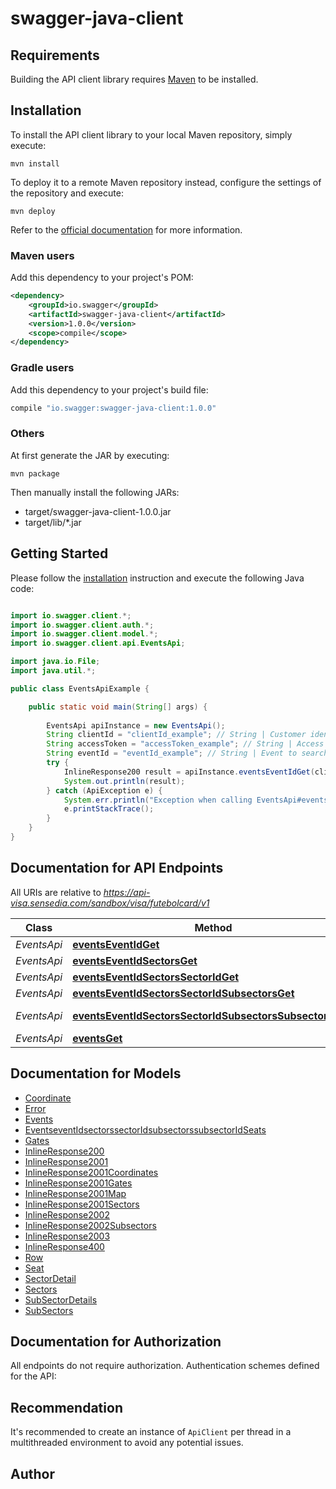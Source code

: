 # swagger-java-client

## Requirements

Building the API client library requires [Maven](https://maven.apache.org/) to be installed.

## Installation

To install the API client library to your local Maven repository, simply execute:

```shell
mvn install
```

To deploy it to a remote Maven repository instead, configure the settings of the repository and execute:

```shell
mvn deploy
```

Refer to the [official documentation](https://maven.apache.org/plugins/maven-deploy-plugin/usage.html) for more information.

### Maven users

Add this dependency to your project's POM:

```xml
<dependency>
    <groupId>io.swagger</groupId>
    <artifactId>swagger-java-client</artifactId>
    <version>1.0.0</version>
    <scope>compile</scope>
</dependency>
```

### Gradle users

Add this dependency to your project's build file:

```groovy
compile "io.swagger:swagger-java-client:1.0.0"
```

### Others

At first generate the JAR by executing:

    mvn package

Then manually install the following JARs:

* target/swagger-java-client-1.0.0.jar
* target/lib/*.jar

## Getting Started

Please follow the [installation](#installation) instruction and execute the following Java code:

```java

import io.swagger.client.*;
import io.swagger.client.auth.*;
import io.swagger.client.model.*;
import io.swagger.client.api.EventsApi;

import java.io.File;
import java.util.*;

public class EventsApiExample {

    public static void main(String[] args) {
        
        EventsApi apiInstance = new EventsApi();
        String clientId = "clientId_example"; // String | Customer identifier used for authentication.
        String accessToken = "accessToken_example"; // String | Access token used in the authentication.
        String eventId = "eventId_example"; // String | Event to search.
        try {
            InlineResponse200 result = apiInstance.eventsEventIdGet(clientId, accessToken, eventId);
            System.out.println(result);
        } catch (ApiException e) {
            System.err.println("Exception when calling EventsApi#eventsEventIdGet");
            e.printStackTrace();
        }
    }
}

```

## Documentation for API Endpoints

All URIs are relative to *https://api-visa.sensedia.com/sandbox/visa/futebolcard/v1*

Class | Method | HTTP request | Description
------------ | ------------- | ------------- | -------------
*EventsApi* | [**eventsEventIdGet**](docs/EventsApi.md#eventsEventIdGet) | **GET** /events/{eventId} | 
*EventsApi* | [**eventsEventIdSectorsGet**](docs/EventsApi.md#eventsEventIdSectorsGet) | **GET** /events/{eventId}/sectors | 
*EventsApi* | [**eventsEventIdSectorsSectorIdGet**](docs/EventsApi.md#eventsEventIdSectorsSectorIdGet) | **GET** /events/{eventId}/sectors/{sectorId} | 
*EventsApi* | [**eventsEventIdSectorsSectorIdSubsectorsGet**](docs/EventsApi.md#eventsEventIdSectorsSectorIdSubsectorsGet) | **GET** /events/{eventId}/sectors/{sectorId}/subsectors | 
*EventsApi* | [**eventsEventIdSectorsSectorIdSubsectorsSubsectorIdGet**](docs/EventsApi.md#eventsEventIdSectorsSectorIdSubsectorsSubsectorIdGet) | **GET** /events/{eventId}/sectors/{sectorId}/subsectors/{subsectorId} | 
*EventsApi* | [**eventsGet**](docs/EventsApi.md#eventsGet) | **GET** /events | 


## Documentation for Models

 - [Coordinate](docs/Coordinate.md)
 - [Error](docs/Error.md)
 - [Events](docs/Events.md)
 - [EventseventIdsectorssectorIdsubsectorssubsectorIdSeats](docs/EventseventIdsectorssectorIdsubsectorssubsectorIdSeats.md)
 - [Gates](docs/Gates.md)
 - [InlineResponse200](docs/InlineResponse200.md)
 - [InlineResponse2001](docs/InlineResponse2001.md)
 - [InlineResponse2001Coordinates](docs/InlineResponse2001Coordinates.md)
 - [InlineResponse2001Gates](docs/InlineResponse2001Gates.md)
 - [InlineResponse2001Map](docs/InlineResponse2001Map.md)
 - [InlineResponse2001Sectors](docs/InlineResponse2001Sectors.md)
 - [InlineResponse2002](docs/InlineResponse2002.md)
 - [InlineResponse2002Subsectors](docs/InlineResponse2002Subsectors.md)
 - [InlineResponse2003](docs/InlineResponse2003.md)
 - [InlineResponse400](docs/InlineResponse400.md)
 - [Row](docs/Row.md)
 - [Seat](docs/Seat.md)
 - [SectorDetail](docs/SectorDetail.md)
 - [Sectors](docs/Sectors.md)
 - [SubSectorDetails](docs/SubSectorDetails.md)
 - [SubSectors](docs/SubSectors.md)


## Documentation for Authorization

All endpoints do not require authorization.
Authentication schemes defined for the API:

## Recommendation

It's recommended to create an instance of `ApiClient` per thread in a multithreaded environment to avoid any potential issues.

## Author



